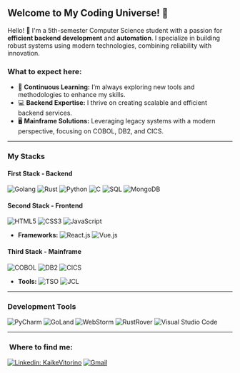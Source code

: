 
## Welcome to My Coding Universe! 🌌

Hello! 👋 I'm a 5th-semester Computer Science student with a passion for **efficient backend development** and **automation**. I specialize in building robust systems using modern technologies, combining reliability with innovation.

### What to expect here:

- 🚀 **Continuous Learning:** I’m always exploring new tools and methodologies to enhance my skills.
- 💻 **Backend Expertise:** I thrive on creating scalable and efficient backend services.
- 🖥️ **Mainframe Solutions:** Leveraging legacy systems with a modern perspective, focusing on COBOL, DB2, and CICS.

---

### My Stacks

#### **First Stack - Backend**
![Golang](https://img.shields.io/badge/go-00ADD8?logo=go&logoColor=white&style=for-the-badge) ![Rust](https://img.shields.io/badge/rust-000000?logo=rust&logoColor=white&style=for-the-badge) ![Python](https://img.shields.io/badge/python-3776AB?logo=python&logoColor=white&style=for-the-badge) ![C](https://img.shields.io/badge/C-00599C?logo=c&logoColor=white&style=for-the-badge) ![SQL](https://img.shields.io/badge/SQL-4479A1?style=for-the-badge&logo=postgresql) ![MongoDB](https://img.shields.io/badge/MongoDB-47A248?style=for-the-badge&logo=mongodb&logoColor=white) 

#### **Second Stack - Frontend**
![HTML5](https://img.shields.io/badge/html5-%23E34F26.svg?logo=html5&logoColor=white&style=for-the-badge) ![CSS3](https://img.shields.io/badge/css3-%231572B6.svg?logo=css3&logoColor=white&style=for-the-badge) ![JavaScript](https://img.shields.io/badge/JavaScript-F7DF1E?style=for-the-badge&logo=javascript&logoColor=black)  
- **Frameworks:** ![React.js](https://img.shields.io/badge/React.js-20232A?style=for-the-badge&logo=react&logoColor=61DAFB) ![Vue.js](https://img.shields.io/badge/Vue.js-35495E?style=for-the-badge&logo=vue.js&logoColor=4FC08D)

#### **Third Stack - Mainframe**
![COBOL](https://img.shields.io/badge/COBOL--VSAM-02324D?style=for-the-badge) ![DB2](https://img.shields.io/badge/DB2-0033A0?style=for-the-badge&logo=ibm) ![CICS](https://img.shields.io/badge/CICS-0033A0?style=for-the-badge&logo=ibm)  
- **Tools:** ![TSO](https://img.shields.io/badge/TSO-007ACC?style=for-the-badge&logo=ibm) ![JCL](https://img.shields.io/badge/JCL-4479A1?style=for-the-badge)

---

### Development Tools

![PyCharm](https://img.shields.io/badge/-PyCharm-333333?style=flat&logo=pycharm) ![GoLand](https://img.shields.io/badge/-GoLand-333333?style=flat&logo=goland) ![WebStorm](https://img.shields.io/badge/-WebStorm-333333?style=flat&logo=webstorm) 
![RustRover](https://img.shields.io/badge/-GoLand-333333?style=flat&logo=goland) ![Visual Studio Code](https://img.shields.io/badge/-Visual%20Studio%20Code-333333?style=flat&logo=visual-studio-code)

---

<h3>&nbsp;Where to find me: </h3>

[![Linkedin: KaikeVitorino](https://img.shields.io/badge/-kaikevitorino-blue?style=flat-square&logo=Linkedin&logoColor=white&link=https://www.linkedin.com/in/kaike-vitorino-de-oliveira/)](https://www.linkedin.com/in/kaike-vitorino-de-oliveira/) 
[![Gmail](https://img.shields.io/badge/-kaikevoliveira%40gmail.com-006bed?style=flat-square&logo=Gmail&logoColor=white&link=mailto:kaikevoliveira@gmail.com)](mailto:kaikevoliveira@gmail.com)
